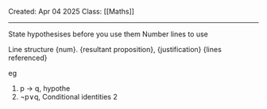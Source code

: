 Created: Apr 04 2025
Class: [[Maths]] 
- - -
State hypothesises before you use them
Number lines to use

Line structure
{num}. {resultant proposition}, {justification} {lines referenced}

eg 
1. p $\rightarrow$ q, hypothe
2. $\neg$p$\vee$q, Conditional identities 2